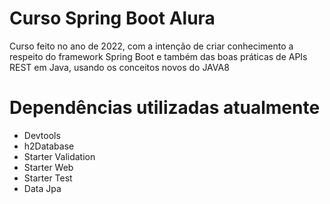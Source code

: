 # Curso Spring Boot Alura

Curso feito no ano de 2022, com a intenção de criar conhecimento a respeito do framework Spring Boot e também das boas práticas de APIs REST em Java, usando os conceitos novos do JAVA8


# Dependências utilizadas atualmente

 - Devtools
 - h2Database
 - Starter Validation
 - Starter Web
 - Starter Test
 - Data Jpa

